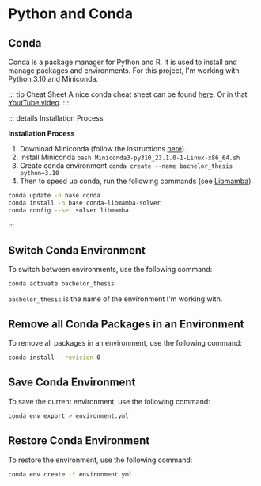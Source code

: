 # Python and Conda

## Conda

Conda is a package manager for Python and R. It is used to install and manage packages and environments.
For this project, I'm working with Python 3.10 and Miniconda.

::: tip Cheat Sheet
A nice conda cheat sheet can be found [here](https://docs.conda.io/projects/conda/en/4.6.0/_downloads/52a95608c49671267e40c689e0bc00ca/conda-cheatsheet.pdf).
Or in that [YoutTube video](https://www.youtube.com/watch?v=23aQdrS58e0).
:::

::: details Installation Process

**Installation Process**

1) Download Miniconda (follow the instructions [here](https://docs.conda.io/en/latest/miniconda.html#installing)).
2) Install Miniconda `bash Miniconda3-py310_23.1.0-1-Linux-x86_64.sh`
3) Create conda environment `conda create --name bachelor_thesis python=3.10`
4) Then to speed up conda, run the following commands (see [Libmamba](https://www.anaconda.com/blog/a-faster-conda-for-a-growing-community)).

```bash
conda update -n base conda
conda install -n base conda-libmamba-solver
conda config --set solver libmamba
```
:::

## Switch Conda Environment

To switch between environments, use the following command:

```bash
conda activate bachelor_thesis
```

`bachelor_thesis` is the name of the environment I'm working with.

## Remove all Conda Packages in an Environment

To remove all packages in an environment, use the following command:

```bash
conda install --revision 0
```

## Save Conda Environment

To save the current environment, use the following command:

```bash
conda env export > environment.yml
```

## Restore Conda Environment

To restore the environment, use the following command:

```bash
conda env create -f environment.yml
```

